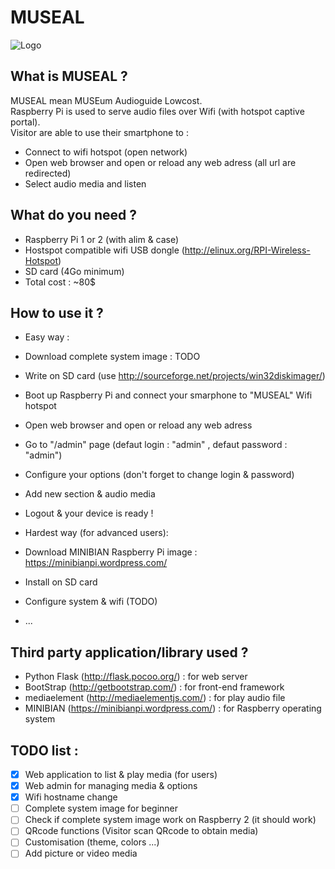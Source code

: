 # MUSEAL
![Logo](https://raw.githubusercontent.com/nbergont/museal/master/icon.png)

## What is MUSEAL ?
MUSEAL mean MUSEum Audioguide Lowcost.<br>
Raspberry Pi is used to serve audio files over Wifi (with hotspot captive portal).<br>
Visitor are able to use their smartphone to :
- Connect to wifi hotspot (open network)
- Open web browser and open or reload any web adress (all url are redirected)
- Select audio media and listen

## What do you need ?
- Raspberry Pi 1 or 2 (with alim & case)
- Hostspot compatible wifi USB dongle (http://elinux.org/RPI-Wireless-Hotspot)
- SD card (4Go minimum)
- Total cost : ~80$

## How to use it ?
- Easy way :
 - Download complete system image : TODO
 - Write on SD card (use http://sourceforge.net/projects/win32diskimager/)
 - Boot up Raspberry Pi and connect your smarphone to "MUSEAL" Wifi hotspot
 - Open web browser and open or reload any web adress
 - Go to "/admin" page (defaut login : "admin" , defaut password : "admin")
 - Configure your options (don't forget to change login & password)
 - Add new section & audio media
 - Logout & your device is ready !
 
- Hardest way (for advanced users):
 - Download MINIBIAN Raspberry Pi image : https://minibianpi.wordpress.com/
 - Install on SD card
 - Configure system & wifi (TODO)
 - ...

## Third party application/library used ?
- Python Flask (http://flask.pocoo.org/) : for web server
- BootStrap (http://getbootstrap.com/) : for front-end framework
- mediaelement (http://mediaelementjs.com/) : for play audio file
- MINIBIAN (https://minibianpi.wordpress.com/) : for Raspberry operating system

## TODO list :
- [x] Web application to list & play media (for users)
- [x] Web admin for managing media & options
- [x] Wifi hostname change
- [ ] Complete system image for beginner
- [ ] Check if complete system image work on Raspberry 2 (it should work)
- [ ] QRcode functions (Visitor scan QRcode to obtain media)
- [ ] Customisation (theme, colors ...)
- [ ] Add picture or video media
